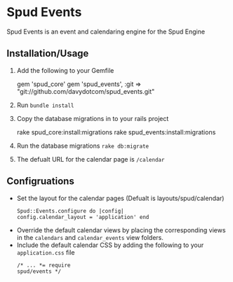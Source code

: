 Spud Events
===========

Spud Events is an event and calendaring engine for the Spud Engine

Installation/Usage
------------------

1. Add the following to your Gemfile

    gem 'spud_core'
    gem 'spud_events', :git => "git://github.com/davydotcom/spud_events.git"

2. Run ```bundle install```
3. Copy the database migrations in to your rails project

    rake spud_core:install:migrations
    rake spud_events:install:migrations

4. Run the database migrations ```rake db:migrate```
5. The defualt URL for the calendar page is ```/calendar```

Configruations
--------------

* Set the layout for the calendar pages (Defualt is layouts/spud/calendar) <pre><code>Spud::Events.configure do |config|
      config.calendar_layout = 'application'
    end
</code></pre>
* Override the default calendar views by placing the corresponding views in the ```calendars``` and ```calendar_events``` view folders.
* Include the default calendar CSS by adding the following to your ```application.css``` file <pre><code>/*
    ...
    *= require spud/events
    */
</code></pre>
    